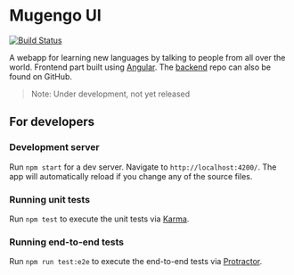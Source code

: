 # Mugengo UI

[![Build Status](https://travis-ci.com/dricholm/mugengo-ui.svg?branch=master)](https://travis-ci.com/dricholm/mugengo-ui)

A webapp for learning new languages by talking to people from all over the world. Frontend part built using [Angular](https://angular.io/). The [backend](https://github.com/dricholm/mugengo-server) repo can also be found on GitHub.

> Note: Under development, not yet released

## For developers

### Development server

Run `npm start` for a dev server. Navigate to `http://localhost:4200/`. The app will automatically reload if you change any of the source files.

### Running unit tests

Run `npm test` to execute the unit tests via [Karma](https://karma-runner.github.io).

### Running end-to-end tests

Run `npm run test:e2e` to execute the end-to-end tests via [Protractor](http://www.protractortest.org/).
